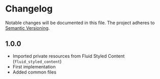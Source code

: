 Changelog
=========

Notable changes will be documented in this file. The project adheres to [Semantic Versioning].

1.0.0
-----

* Imported private resources from Fluid Styled Content (`fluid_styled_content`)
* First implementation
* Added common files

[Semantic Versioning]: http://semver.org "Semantic Versioning"